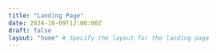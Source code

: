 ```yaml
---
title: "Landing Page"
date: 2024-10-09T12:00:00Z
draft: false
layout: "home" # Specify the layout for the landing page
---
```

